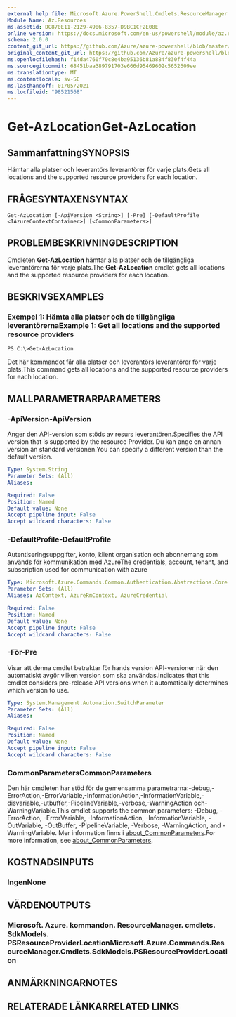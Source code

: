 ```yaml
---
external help file: Microsoft.Azure.PowerShell.Cmdlets.ResourceManager.dll-Help.xml
Module Name: Az.Resources
ms.assetid: DC870E11-2129-4906-8357-D9BC1CF2E08E
online version: https://docs.microsoft.com/en-us/powershell/module/az.resources/get-azlocation
schema: 2.0.0
content_git_url: https://github.com/Azure/azure-powershell/blob/master/src/Resources/Resources/help/Get-AzLocation.md
original_content_git_url: https://github.com/Azure/azure-powershell/blob/master/src/Resources/Resources/help/Get-AzLocation.md
ms.openlocfilehash: f14da4760f70c8e4ba95136b81a884f830f4f44a
ms.sourcegitcommit: 68451baa389791703e666d95469602c5652609ee
ms.translationtype: MT
ms.contentlocale: sv-SE
ms.lasthandoff: 01/05/2021
ms.locfileid: "98521568"
---
```

# <span data-ttu-id="f2254-101">Get-AzLocation</span><span class="sxs-lookup"><span data-stu-id="f2254-101">Get-AzLocation</span></span>

## <span data-ttu-id="f2254-102">Sammanfattning</span><span class="sxs-lookup"><span data-stu-id="f2254-102">SYNOPSIS</span></span>
<span data-ttu-id="f2254-103">Hämtar alla platser och leverantörs leverantörer för varje plats.</span><span class="sxs-lookup"><span data-stu-id="f2254-103">Gets all locations and the supported resource providers for each location.</span></span>

## <span data-ttu-id="f2254-104">FRÅGESYNTAXEN</span><span class="sxs-lookup"><span data-stu-id="f2254-104">SYNTAX</span></span>

```
Get-AzLocation [-ApiVersion <String>] [-Pre] [-DefaultProfile <IAzureContextContainer>] [<CommonParameters>]
```

## <span data-ttu-id="f2254-105">PROBLEMBESKRIVNING</span><span class="sxs-lookup"><span data-stu-id="f2254-105">DESCRIPTION</span></span>
<span data-ttu-id="f2254-106">Cmdleten **Get-AzLocation** hämtar alla platser och de tillgängliga leverantörerna för varje plats.</span><span class="sxs-lookup"><span data-stu-id="f2254-106">The **Get-AzLocation** cmdlet gets all locations and the supported resource providers for each location.</span></span>

## <span data-ttu-id="f2254-107">BESKRIVS</span><span class="sxs-lookup"><span data-stu-id="f2254-107">EXAMPLES</span></span>

### <span data-ttu-id="f2254-108">Exempel 1: Hämta alla platser och de tillgängliga leverantörerna</span><span class="sxs-lookup"><span data-stu-id="f2254-108">Example 1: Get all locations and the supported resource providers</span></span>
```
PS C:\>Get-AzLocation
```

<span data-ttu-id="f2254-109">Det här kommandot får alla platser och leverantörs leverantörer för varje plats.</span><span class="sxs-lookup"><span data-stu-id="f2254-109">This command gets all locations and the supported resource providers for each location.</span></span>

## <span data-ttu-id="f2254-110">MALLPARAMETRAR</span><span class="sxs-lookup"><span data-stu-id="f2254-110">PARAMETERS</span></span>

### <span data-ttu-id="f2254-111">-ApiVersion</span><span class="sxs-lookup"><span data-stu-id="f2254-111">-ApiVersion</span></span>
<span data-ttu-id="f2254-112">Anger den API-version som stöds av resurs leverantören.</span><span class="sxs-lookup"><span data-stu-id="f2254-112">Specifies the API version that is supported by the resource Provider.</span></span>
<span data-ttu-id="f2254-113">Du kan ange en annan version än standard versionen.</span><span class="sxs-lookup"><span data-stu-id="f2254-113">You can specify a different version than the default version.</span></span>

```yaml
Type: System.String
Parameter Sets: (All)
Aliases:

Required: False
Position: Named
Default value: None
Accept pipeline input: False
Accept wildcard characters: False
```

### <span data-ttu-id="f2254-114">-DefaultProfile</span><span class="sxs-lookup"><span data-stu-id="f2254-114">-DefaultProfile</span></span>
<span data-ttu-id="f2254-115">Autentiseringsuppgifter, konto, klient organisation och abonnemang som används för kommunikation med Azure</span><span class="sxs-lookup"><span data-stu-id="f2254-115">The credentials, account, tenant, and subscription used for communication with azure</span></span>

```yaml
Type: Microsoft.Azure.Commands.Common.Authentication.Abstractions.Core.IAzureContextContainer
Parameter Sets: (All)
Aliases: AzContext, AzureRmContext, AzureCredential

Required: False
Position: Named
Default value: None
Accept pipeline input: False
Accept wildcard characters: False
```

### <span data-ttu-id="f2254-116">-För</span><span class="sxs-lookup"><span data-stu-id="f2254-116">-Pre</span></span>
<span data-ttu-id="f2254-117">Visar att denna cmdlet betraktar för hands version API-versioner när den automatiskt avgör vilken version som ska användas.</span><span class="sxs-lookup"><span data-stu-id="f2254-117">Indicates that this cmdlet considers pre-release API versions when it automatically determines which version to use.</span></span>

```yaml
Type: System.Management.Automation.SwitchParameter
Parameter Sets: (All)
Aliases:

Required: False
Position: Named
Default value: None
Accept pipeline input: False
Accept wildcard characters: False
```

### <span data-ttu-id="f2254-118">CommonParameters</span><span class="sxs-lookup"><span data-stu-id="f2254-118">CommonParameters</span></span>
<span data-ttu-id="f2254-119">Den här cmdleten har stöd för de gemensamma parametrarna:-debug,-ErrorAction,-ErrorVariable,-InformationAction,-InformationVariable,-disvariable,-utbuffer,-PipelineVariable,-verbose,-WarningAction och-WarningVariable.</span><span class="sxs-lookup"><span data-stu-id="f2254-119">This cmdlet supports the common parameters: -Debug, -ErrorAction, -ErrorVariable, -InformationAction, -InformationVariable, -OutVariable, -OutBuffer, -PipelineVariable, -Verbose, -WarningAction, and -WarningVariable.</span></span> <span data-ttu-id="f2254-120">Mer information finns i [about_CommonParameters](http://go.microsoft.com/fwlink/?LinkID=113216).</span><span class="sxs-lookup"><span data-stu-id="f2254-120">For more information, see [about_CommonParameters](http://go.microsoft.com/fwlink/?LinkID=113216).</span></span>

## <span data-ttu-id="f2254-121">KOSTNADS</span><span class="sxs-lookup"><span data-stu-id="f2254-121">INPUTS</span></span>

### <span data-ttu-id="f2254-122">Ingen</span><span class="sxs-lookup"><span data-stu-id="f2254-122">None</span></span>

## <span data-ttu-id="f2254-123">VÄRDEN</span><span class="sxs-lookup"><span data-stu-id="f2254-123">OUTPUTS</span></span>

### <span data-ttu-id="f2254-124">Microsoft. Azure. kommandon. ResourceManager. cmdlets. SdkModels. PSResourceProviderLocation</span><span class="sxs-lookup"><span data-stu-id="f2254-124">Microsoft.Azure.Commands.ResourceManager.Cmdlets.SdkModels.PSResourceProviderLocation</span></span>

## <span data-ttu-id="f2254-125">ANMÄRKNINGAR</span><span class="sxs-lookup"><span data-stu-id="f2254-125">NOTES</span></span>

## <span data-ttu-id="f2254-126">RELATERADE LÄNKAR</span><span class="sxs-lookup"><span data-stu-id="f2254-126">RELATED LINKS</span></span>
